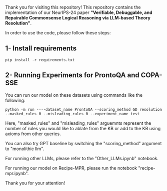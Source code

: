 
Thank you for visiting this repository!
This repository contains the implementation of our NeurIPS-24 paper **"Verifiable, Debuggable, and Repairable Commonsense Logical Reasoning via LLM-based Theory Resolution"**.

In order to use the code, please follow these steps:

## 1- Install requirements
~~~
pip install -r requirements.txt
~~~

## 2- Running Experiments for ProntoQA and COPA-SSE
You can run our model on these datasets using commands like the following:
~~~
python -m run ----dataset_name ProntoQA --scoring_method GD resolution --masked_rules 0 --misleading_rules 0 --experiment_name test
~~~

Here, "masked_rules" and "misleading_rules" arguemnts represent the number of rules you would like to ablate from the KB or add to the KB using axioms from other queries.

You can also try GPT baseline by switching the "scoring_method" argument to "monolithic llm".

For running other LLMs, please refer to the "Other_LLMs.ipynb" notebook.

For running our model on Recipe-MPR, please run the notebook "recipe-mpr.ipynb".


Thank you for your attention!
